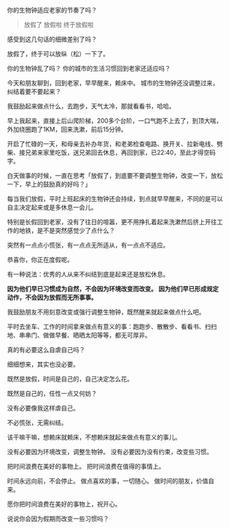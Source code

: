 你的生物钟适应老家的节奏了吗？


>放假了
放假啦
终于放假啦

感受到这几句话的细微差别了吗？

放假了，终于可以放纵（松）一下了。

你的生物钟乱了吗？
你的城市的生活习惯回到老家还适应吗？

今天和朋友聊到，回到老家，早早醒来，赖床中。
城市的生物钟还没调整过来，纠结着要不要起来？

我鼓励起来做点什么，去跑步，天气太冷，那就看看书，哈哈。

早上我起来，直接上后山爬阶梯，200多个台阶，一口气跑不上去了，到顶大喘，外加绕圈跑了1KM，回来洗漱，前后15分钟。

开启了忙碌的一天，和母亲去补办年货，和老弟检查电路、换开关、拉新电线、劈柴、接兄弟来家里吃饭，送兄弟回去休息，再回到家，已22:40，至此才得空码字。


白天做事的时候，一直在思考「放假了，到底要不要调整生物钟，改变一下，放松一下，早上的鼓励真的好吗？」

每当我们放假，平时上班起床的生物钟还会持续，到点就早早醒来，不同的是可以自主决定起来或是多休息一会儿。

特别是长假回到老家，没有了往日的喧嚣，更不用挣扎着起来洗漱然后挤上开往工作的地铁，是不是突然感觉少了点什么？

突然有一点点小慌张，有一点点无所适从，有一点点不适应。

恭喜你，你正在度假呢。

有一种说法：优秀的人从来不纠结到底是起来还是放松休息。

**因为他们早已习惯成为自然，不会因为环境改变而改变。**
**因为他们早已形成规定动作，不会因为放假而无所事事。**

我鼓励朋友不用刻意改变或强行调整生物钟，既然醒来就起来做点什么吧。

平时去坐车、工作的时间拿来做点有意义的事：跑跑步、散散步、看看书、扫扫地、串串门、做做早餐、晒晒太阳等等，都无可厚非。


真的有必要这么自虐自己吗？

细细想来，其实也没必要。

既然是放假，时间是自己的，自己决定怎么花。

既然是自己的，任性一点又何妨？

没有必要像我这样虐自己。

不必慌张，无需纠结。

该干嘛干嘛，想赖床就赖床，不想赖床就起来做点有意义的事儿。

没有必要因为环境改变，调整生物钟。
没有必要因为没有约束，改变些习惯。

把时间浪费在美好的事物上。
把时间浪费在值得的事情上。

时间永远向前，不会停止。
做点喜欢的事，一切随心。
做时间的朋友，价值自来。

愿你把时间浪费在美好的事物上，祝开心。

说说你会因为假期而改变一些习惯吗？



